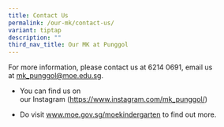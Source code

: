 ```yaml
---
title: Contact Us
permalink: /our-mk/contact-us/
variant: tiptap
description: ""
third_nav_title: Our MK at Punggol
---
```

<p>For more information,&nbsp;please&nbsp;contact us at&nbsp;6214 0691,&nbsp;email&nbsp;us
at&nbsp;<a href="mailto:mk_punggol@moe.edu.sg" rel="noopener noreferrer nofollow" target="_blank">mk_punggol@moe.edu.sg</a>.</p>
<ul data-tight="true" class="tight">
<li>
<p>You can find us on our&nbsp;Instagram&nbsp;(<a href="https://www.instagram.com/mk_punggol/" rel="noopener noreferrer nofollow" target="_blank">https://www.instagram.com/mk_punggol/</a>)</p>
</li>
<li>
<p>Do visit&nbsp;<a href="http://www.moe.gov.sg/moekindergarten" rel="noopener noreferrer nofollow" target="_blank">www.moe.gov.sg/moekindergarten</a>&nbsp;to
find out more.</p>
</li>
</ul>
<p></p>